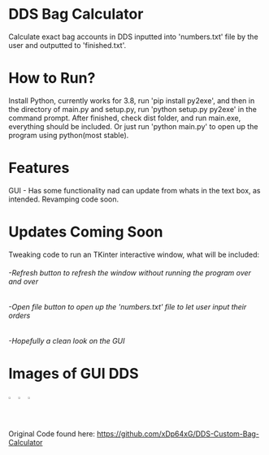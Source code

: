 # DDS Bag Calculator
 Calculate exact bag accounts in DDS inputted into 'numbers.txt' file by the user and outputted to 'finished.txt'.

# How to Run?
 Install Python, currently works for 3.8, run 'pip install py2exe', and then in the directory of main.py and setup.py, run 'python setup.py py2exe' in the command prompt. After finished, check dist folder, and run main.exe, everything should be included. Or just run 'python main.py' to open up the program using python(most stable).

# Features
 GUI - Has some functionality nad can update from whats in the text box, as intended. Revamping code soon.

# Updates Coming Soon
 Tweaking code to run an TKinter interactive window, what will be included:
###### -Refresh button to refresh the window without running the program over and over
######  -Open file button to open up the 'numbers.txt' file to let user input their orders
######  -Hopefully a clean look on the GUI

# Images of GUI DDS
<div style ="width:60px ; height:60px">
<img src = 'https://snipboard.io/lgQHbS.jpg' alt="Intro of Program" width="25%" height="25%">
<img src = 'https://snipboard.io/MrQiUT.jpg' alt="Update Program" width="25%" height="25%">
<img src = 'https://snipboard.io/Xm47ih.jpg' alt="New data" width="25%" height="25%">
</div>


Original Code found here: https://github.com/xDp64xG/DDS-Custom-Bag-Calculator
